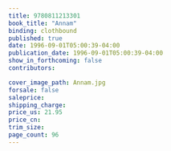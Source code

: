 ```yaml
---
title: 9780811213301
book_title: "Annam"
binding: clothbound
published: true
date: 1996-09-01T05:00:39-04:00
publication_date: 1996-09-01T05:00:39-04:00
show_in_forthcoming: false
contributors:

cover_image_path: Annam.jpg
forsale: false
saleprice:
shipping_charge:
price_us: 21.95
price_cn:
trim_size:
page_count: 96
---
```


